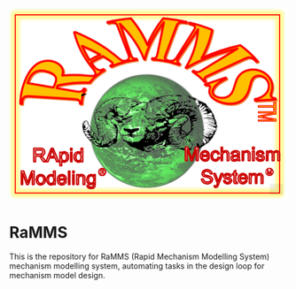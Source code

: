 
![alt text](/RAMMS-logo.png?raw=true "Rapid Mechanism Modelling System")

# RaMMS

This is the repository for RaMMS (Rapid Mechanism Modelling System) mechanism modelling system, automating tasks in the design loop for mechanism model design.
